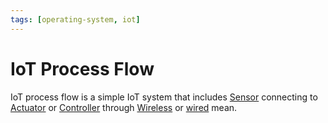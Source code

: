 ```yaml
---
tags: [operating-system, iot]
---
```


# IoT Process Flow

IoT process flow is a simple IoT system that includes [Sensor](202404061101.md)
connecting to [Actuator](202404061105.md) or [Controller](202409101358.md)
through [Wireless](202303301607.md) or [wired](202209271520.md) mean.
